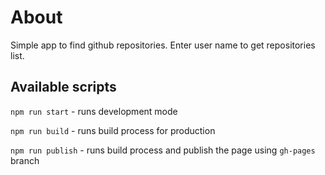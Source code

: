 

# About

Simple app to find github repositories.
Enter user name to get repositories list.

## Available scripts

`npm run start` - runs development mode

`npm run build` - runs build process for production

`npm run publish` - runs build process and publish the page using `gh-pages` branch

